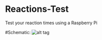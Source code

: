 # Reactions-Test
Test your reaction times using a Raspberry Pi

#Schematic:
![alt tag](http://jakecharman.co.uk/files/reactions.bmp)
